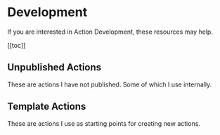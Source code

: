 # Development

If you are interested in Action Development, these resources may help.

[[toc]]

## Unpublished Actions

These are actions I have not published. Some of which I use internally.

<GitHubTable title="Published" :repos="actions.unpublished" />

## Template Actions

These are actions I use as starting points for creating new actions.

<GitHubTable title="Published" :repos="actions.template" />

<!--suppress ES6UnusedImports -->
<script setup>
import actions from '../.vitepress/scripts/actions.js'
</script>
